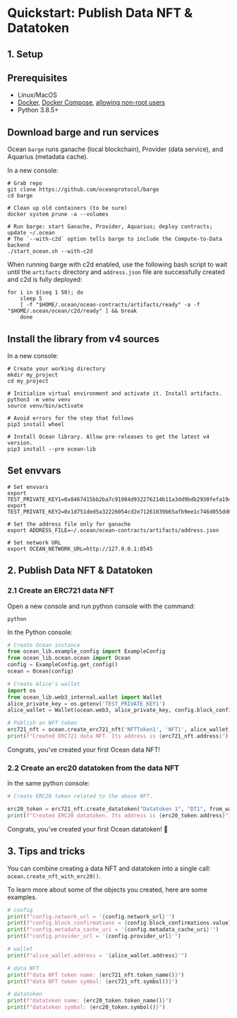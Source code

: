 <!--
Copyright 2022 Ocean Protocol Foundation
SPDX-License-Identifier: Apache-2.0
-->

# Quickstart: Publish Data NFT & Datatoken

## 1. Setup
## Prerequisites

-   Linux/MacOS
-   [Docker](https://docs.docker.com/engine/install/), [Docker Compose](https://docs.docker.com/compose/install/), [allowing non-root users](https://www.thegeekdiary.com/run-docker-as-a-non-root-user/)
-   Python 3.8.5+

## Download barge and run services

Ocean `barge` runs ganache (local blockchain), Provider (data service), and Aquarius (metadata cache).

In a new console:

```console
# Grab repo
git clone https://github.com/oceanprotocol/barge
cd barge

# Clean up old containers (to be sure)
docker system prune -a --volumes

# Run barge: start Ganache, Provider, Aquarius; deploy contracts; update ~/.ocean
# The `--with-c2d` option tells barge to include the Compute-to-Data backend
./start_ocean.sh --with-c2d
```

When running barge with c2d enabled, use the following bash script to wait until
the `artifacts` directory and `address.json` file are successfully created and c2d is fully deployed:
```console
for i in $(seq 1 50); do
    sleep 5
    [ -f "$HOME/.ocean/ocean-contracts/artifacts/ready" -a -f "$HOME/.ocean/ocean/c2d/ready" ] && break
    done
```

## Install the library from v4 sources

In a new console:

```console
# Create your working directory
mkdir my_project
cd my_project

# Initialize virtual environment and activate it. Install artifacts.
python3 -m venv venv
source venv/bin/activate

# Avoid errors for the step that follows
pip3 install wheel

# Install Ocean library. Allow pre-releases to get the latest v4 version.
pip3 install --pre ocean-lib
```

## Set envvars
```console
# Set envvars
export TEST_PRIVATE_KEY1=0x8467415bb2ba7c91084d932276214b11a3dd9bdb2930fefa194b666dd8020b99
export TEST_PRIVATE_KEY2=0x1d751ded5a32226054cd2e71261039b65afb9ee1c746d055dd699b1150a5befc

# Set the address file only for ganache
export ADDRESS_FILE=~/.ocean/ocean-contracts/artifacts/address.json

# Set network URL
export OCEAN_NETWORK_URL=http://127.0.0.1:8545
```

## 2. Publish Data NFT & Datatoken

### 2.1 Create an ERC721 data NFT

Open a new console and run python console with the command:
```console
python
```

In the Python console:

```python
# Create Ocean instance
from ocean_lib.example_config import ExampleConfig
from ocean_lib.ocean.ocean import Ocean
config = ExampleConfig.get_config()
ocean = Ocean(config)

# Create Alice's wallet
import os
from ocean_lib.web3_internal.wallet import Wallet
alice_private_key = os.getenv('TEST_PRIVATE_KEY1')
alice_wallet = Wallet(ocean.web3, alice_private_key, config.block_confirmations, config.transaction_timeout)

# Publish an NFT token
erc721_nft = ocean.create_erc721_nft('NFTToken1', 'NFT1', alice_wallet)
print(f"Created ERC721 data NFT. Its address is {erc721_nft.address}")
```

Congrats, you've created your first Ocean data NFT!

### 2.2 Create an erc20 datatoken from the data NFT

In the same python console:
```python
# Create ERC20 token related to the above NFT.

erc20_token = erc721_nft.create_datatoken("Datatoken 1", "DT1", from_wallet=alice_wallet)
print(f"Created ERC20 datatoken. Its address is {erc20_token.address}")
```

Congrats, you've created your first Ocean datatoken! 🐋

## 3. Tips and tricks

You can combine creating a data NFT and datatoken into a single call: `ocean.create_nft_with_erc20()`.

To learn more about some of the objects you created, here are some examples.
```python
# config
print(f"config.network_url = '{config.network_url}'")
print(f"config.block_confirmations = {config.block_confirmations.value}")
print(f"config.metadata_cache_uri = '{config.metadata_cache_uri}'")
print(f"config.provider_url = '{config.provider_url}'")

# wallet
print(f"alice_wallet.address = '{alice_wallet.address}'")

# data NFT
print(f"data NFT token name: {erc721_nft.token_name()}")
print(f"data NFT token symbol: {erc721_nft.symbol()}")

# datatoken
print(f"datatoken name: {erc20_token.token_name()}")
print(f"datatoken symbol: {erc20_token.symbol()}")
```

